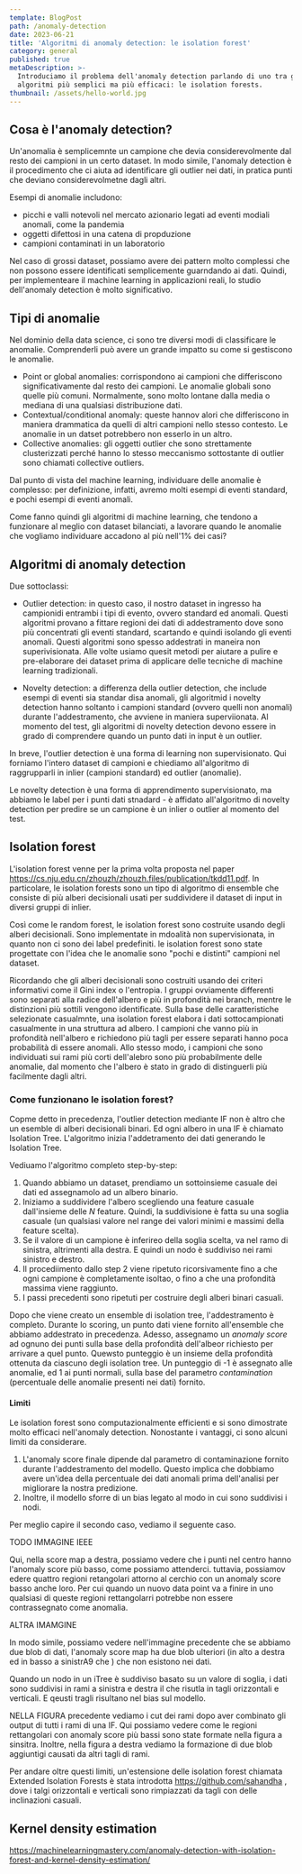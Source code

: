 ```yaml
---
template: BlogPost
path: /anomaly-detection
date: 2023-06-21
title: 'Algoritmi di anomaly detection: le isolation forest'
category: general
published: true
metaDescription: >-
  Introduciamo il problema dell'anomaly detection parlando di uno tra gli 
  algoritmi più semplici ma più efficaci: le isolation forests.
thumbnail: /assets/hello-world.jpg
---
```


## Cosa è l'anomaly detection?

Un'anomalia è semplicemnte un campione che devia considerevolmente dal resto dei campioni in un certo dataset. In modo simile, l'anomaly detection è il procedimento che ci aiuta ad identificare gli outlier nei dati, in pratica punti che deviano considerevolmetne dagli altri.

Esempi di anomalie includono:

* picchi e valli notevoli nel mercato azionario legati ad eventi modiali anomali, come la pandemia
* oggetti difettosi in una catena di propduzione
* campioni contaminati in un laboratorio

Nel caso di grossi dataset, possiamo avere dei pattern molto complessi che non possono essere identificati semplicemente guarndando ai dati. Quindi, per implementeare il machine learning in applicazioni reali, lo studio dell'anomaly detection è molto significativo.

## Tipi di anomalie

Nel dominio della data science, ci sono tre diversi modi di classificare le anomalie. Comprenderli può avere un grande impatto su come si gestiscono le anomalie.

* Point or global anomalies: corrispondono ai campioni che differiscono significativamente dal resto dei campioni. Le anomalie globali sono quelle più comuni. Normalmente, sono molto lontane dalla media o mediana di una qualsiasi distribuzione dati.
* Contextual/conditional anomaly: queste hannov alori che differiscono in maniera drammatica da quelli di altri campioni nello stesso contesto. Le anomalie in un datset potrebbero non esserlo in un altro.
* Collective anomalies: gli oggetti outlier che sono strettamente clusterizzati perché hanno lo stesso meccanismo sottostante di outlier sono chiamati collective outliers.

Dal punto di vista del machine learning, individuare delle anomalie è complesso: per definizione, infatti, avremo molti esempi di eventi standard, e pochi esempi di eventi anomali.

Come fanno quindi gli algoritmi di machine learning, che tendono a funzionare al meglio con dataset bilanciati, a lavorare quando le anomalie che vogliamo individuare accadono al più nell'1% dei casi?

## Algoritmi di anomaly detection

Due sottoclassi:

* Outlier detection: in questo caso, il nostro dataset in ingresso ha campionidi entrambi i tipi di evento, ovvero standard ed anomali. Questi algoritmi provano a fittare regioni dei dati di addestramento dove sono più concentrati gli eventi standard, scartando e quindi isolando gli eventi anomali. Questi algoritmi sono spesso addestrati in maneira non superivisionata. Alle volte usiamo quesit metodi per aiutare a pulire e pre-elaborare dei dataset prima di applicare delle tecniche di machine learning tradizionali.

* Novelty detection: a differenza della outlier detection, che include esempi di eventi sia standar disa anomali, gli algoritmid i novelty detection hanno soltanto i campioni standard (ovvero quelli non anomali) durante l'addestramento, che avviene in maniera superviionata. Al momento del test, gli algoritmi di novelty detection devono essere in grado di comprendere quando un punto dati in input è un outlier.

In breve, l'outlier detection è una forma di learning non supervisionato. Qui forniamo l'intero dataset di campioni e chiediamo all'algoritmo di raggrupparli in inlier (campioni standard) ed outlier (anomalie).

Le novelty detection è una forma di apprendimento supervisionato, ma abbiamo le label per i punti dati stnadard - è affidato all'algoritmo di novelty detection per predire se un campione è un inlier o outlier al momento del test.

## Isolation forest

L'isolation forest venne per la prima volta proposta nel paper https://cs.nju.edu.cn/zhouzh/zhouzh.files/publication/tkdd11.pdf. In particolare, le isolation forests sono un tipo di algoritmo di ensemble che consiste di più alberi decisionali usati per suddividere il dataset di input in diversi gruppi di inlier.

Così come le random forest, le isolation forest sono costruite usando degli alberi decisionali. Sono implementate in mdoalità non supervisionata, in quanto non ci sono dei label predefiniti. le isolation forest sono state progettate con l'idea che le anomalie sono "pochi e distinti" campioni nel dataset.

Ricordando che gli alberi decisionali sono costruiti usando dei criteri informativi come il Gini index o l'entropia. I gruppi ovviamente differenti sono separati alla radice dell'albero e più in profondità nei branch, mentre le distinzioni più sottili vengono identificate. Sulla base delle caratteristiche selezionate casualmnte, una isolation forest elabora i dati sottocampionati casualmente in una struttura ad albero. I campioni che vanno più in profondità nell'albero e richiedono più tagli per essere separati hanno poca probabilità di essere anomali. Allo stesso modo, i campioni che sono individuati sui rami più corti dell'alebro sono più probabilmente delle anomalie, dal momento che l'albero è stato in grado di distinguerli più facilmente dagli altri.

### Come funzionano le isolation forest?

Copme detto in precedenza, l'outlier detection mediante IF non è altro che un esemble di alberi decisionali binari. Ed ogni albero in una IF è chiamato Isolation Tree. L'algoritmo inizia l'addetramento dei dati generando le Isolation Tree.

Vediuamo l'algoritmo completo step-by-step:

1. Quando abbiamo un dataset, prendiamo un sottoinsieme casuale dei dati ed assegnamolo ad un albero binario.
2. Iniziamo a suddividere l'albero scegliendo una feature casuale dall'insieme delle $N$ feature. Quindi, la suddivisione è fatta su una soglia casuale (un qualsiasi valore nel range dei valori minimi e massimi della feature scelta).
3. Se il valore di un campione è inferireo della soglia scelta, va nel ramo di sinistra, altrimenti alla destra. E quindi un nodo è suddiviso nei rami sinistro e destro.
4. Il procediimento dallo step 2 viene ripetuto ricorsivamente fino a che ogni campione è completamente isoltao, o fino a che una profondità massima viene raggiunto.
5. I passi precedenti sono ripetuti per costruire degli alberi binari casuali.

Dopo che viene creato un ensemble di isolation tree, l'addestramento è completo. Durante lo scoring, un punto dati viene fornito all'ensemble che abbiamo addestrato in precedenza. Adesso, assegnamo un *anomaly score* ad ognuno dei punti sulla base della profondità dell'albeor richiesto per arrivare a quel punto. Quewsto punteggio è un insieme della profondità ottenuta da ciascuno degli isolation tree. Un punteggio di -1 è assegnato alle anomalie, ed 1 ai punti normali, sulla base del parametro *contamination* (percentuale delle anomalie presenti nei dati) fornito.

#### Limiti

Le isolation forest sono computazionalmente efficienti e si sono dimostrate molto efficaci nell'anomaly detection. Nonostante i vantaggi, ci sono alcuni limiti da considerare.

1. L'anomaly score finale dipende dal parametro di contaminazione fornito durante l'addestramento del modello. Questo implica che dobbiamo avere un'idea della percentuale dei dati anomali prima dell'analisi per migliorare la nostra predizione.
2. Inoltre, il modello sforre di un bias legato al modo in cui sono suddivisi i nodi.

Per meglio capire il secondo caso, vediamo il seguente caso.

TODO IMMAGINE IEEE

Qui, nella score map a destra, possiamo vedere che i punti nel centro hanno l'anomaly score più basso, come possiamo attenderci. tuttavia, possiamov edere quattro regioni retangolari attorno al cerchio con un anomaly score basso anche loro. Per cui quando un nuovo data point va a finire in uno qualsiasi di queste regioni rettangolarri potrebbe non essere contrassegnato come anomalia.

ALTRA IMAMGINE

In modo simile, possiamo vedere nell'immagine precedente che se abbiamo due blob di dati, l'anomaly score map ha due blob ulteriori (in alto a destra ed in basso a sinistrA9 che ) che non esistono nei dati.

Quando un nodo in un iTree è suddiviso basato su un valore di soglia, i dati sono suddivisi in rami a sinistra e destra il che risutla in tagli orizzontali e verticali. E qeusti tragli risultano nel bias sul modello.



NELLA FIGURA precedente vediamo i cut dei rami dopo aver combinato gli output di tutti i rami di una IF. Qui possiamo vedere come le regioni rettangolari con anomaly score più bassi sono state formate nella figura a sinsitra. Inoltre, nella figura a destra vediamo la formazione di due blob aggiuntigi causati da altri tagli di rami.

Per andare oltre questi limiti, un'estensione delle isolation forest chiamata Extended Isolation Forests è stata introdotta https://github.com/sahandha , dove i talgi orizzontali e verticali sono rimpiazzati da tagli con delle inclinazioni casuali.


## Kernel density estimation

https://machinelearningmastery.com/anomaly-detection-with-isolation-forest-and-kernel-density-estimation/

